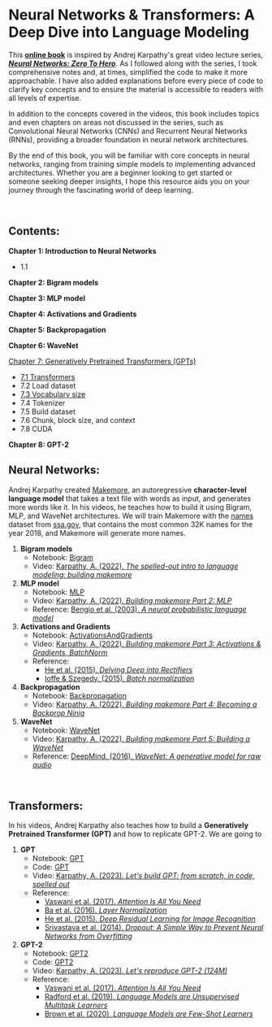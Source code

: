 # Neural Networks & Transformers: A Deep Dive into Language Modeling

This [**online book**]() is inspired by Andrej Karpathy's great video lecture series, [***Neural Networks: Zero To Hero***](https://karpathy.ai/zero-to-hero.html). As I followed along with the series, I took comprehensive notes and, at times, simplified the code to make it more approachable. I have also added explanations before every piece of code to clarify key concepts and to ensure the material is accessible to readers with all levels of expertise.

In addition to the concepts covered in the videos, this book includes topics and even chapters on areas not discussed in the series, such as Convolutional Neural Networks (CNNs) and Recurrent Neural Networks (RNNs), providing a broader foundation in neural network architectures.

By the end of this book, you will be familiar with core concepts in neural networks, ranging from training simple models to implementing advanced architectures. Whether you are a beginner looking to get started or someone seeking deeper insights, I hope this resource aids you on your journey through the fascinating world of deep learning.

<br>

## Contents:

**Chapter 1: Introduction to Neural Networks**
- 1.1 

**Chapter 2: Bigram models**

**Chapter 3: MLP model**

**Chapter 4: Activations and Gradients**

**Chapter 5: Backpropagation**

**Chapter 6: WaveNet**

[Chapter 7: Generatively Pretrained Transformers (GPTs)](https://github.com/danielsimon4/language-modeling/blob/main/NanoGPT/GPT.ipynb)
- [7.1 Transformers](https://github.com/danielsimon4/language-modeling/blob/main/NanoGPT/GPT.ipynb#71-transformers)
- 7.2 Load dataset
- [7.3 Vocabulary size](https://github.com/danielsimon4/language-modeling/blob/main/NanoGPT/GPT.ipynb#73-vocabulary-size)
- 7.4 Tokenizer
- 7.5 Build dataset
- 7.6 Chunk, block size, and context
- 7.8 CUDA

**Chapter 8: GPT-2**






## Neural Networks:

Andrej Karpathy created [Makemore](https://github.com/karpathy/makemore), an autoregressive **character-level language model** that takes a text file with words as input, and generates more words like it. In his videos, he teaches how to build it using Bigram, MLP, and WaveNet architectures. We will train Makemore with the [names](https://github.com/danielsimon4/language-modeling/blob/main/Makemore/names.txt) dataset from [ssa.gov](https://www.ssa.gov/oact/babynames/), that contains the most common 32K names for the year 2018, and Makemore will generate more names.

1. **Bigram models**
    - Notebook: [Bigram](https://github.com/danielsimon4/language-modeling/blob/main/Makemore/Bigram.ipynb)
    - Video: [Karpathy, A. (2022). *The spelled-out intro to language modeling: building makemore*](https://www.youtube.com/watch?v=PaCmpygFfXo&list=PLAqhIrjkxbuWI23v9cThsA9GvCAUhRvKZ&index=2)
2. **MLP model** 
    - Notebook: [MLP](https://github.com/danielsimon4/language-modeling/blob/main/Makemore/MLP.ipynb)
    - Video: [Karpathy, A. (2022). *Building makemore Part 2: MLP*](https://www.youtube.com/watch?v=TCH_1BHY58I&list=PLAqhIrjkxbuWI23v9cThsA9GvCAUhRvKZ&index=3)
    - Reference: [Bengio et al. (2003). *A neural probabilistic language model*](https://www.jmlr.org/papers/volume3/bengio03a/bengio03a.pdf)
3. **Activations and Gradients**
    - Notebook: [ActivationsAndGradients](https://github.com/danielsimon4/language-modeling/blob/main/Makemore/ActivationsAndGradients.ipynb)
    - Video: [Karpathy, A. (2022). *Building makemore Part 3: Activations & Gradients, BatchNorm*](https://www.youtube.com/watch?v=P6sfmUTpUmc&list=PLAqhIrjkxbuWI23v9cThsA9GvCAUhRvKZ&index=4)
    - Reference:
        - [He et al. (2015). *Delving Deep into Rectifiers*](https://arxiv.org/abs/1502.01852)
        - [Ioffe & Szegedy. (2015). *Batch normalization*](https://arxiv.org/abs/1502.03167)
4. **Backpropagation**
    - Notebook: [Backpropagation](https://github.com/danielsimon4/language-modeling/blob/main/Makemore/Backpropagation.ipynb)
    - Video: [Karpathy, A. (2022). *Building makemore Part 4: Becoming a Backprop Ninja*](https://www.youtube.com/watch?v=q8SA3rM6ckI&list=PLAqhIrjkxbuWI23v9cThsA9GvCAUhRvKZ&index=5)
5. **WaveNet**
    - Notebook: [WaveNet](https://github.com/danielsimon4/language-modeling/blob/main/Makemore/WaveNet.ipynb)
    - Video: [Karpathy, A. (2022). *Building makemore Part 5: Building a WaveNet*](https://www.youtube.com/watch?v=t3YJ5hKiMQ0&list=PLAqhIrjkxbuWI23v9cThsA9GvCAUhRvKZ&index=6)
    - Reference: [DeepMind. (2016). *WaveNet: A generative model for raw audio*](https://arxiv.org/abs/1609.03499)

<br>

## Transformers:

In his videos, Andrej Karpathy also teaches how to build a **Generatively Pretrained Transformer (GPT)** and how to replicate GPT-2. We are going to   

1. **GPT**
    - Notebook: [GPT](https://github.com/danielsimon4/language-modeling/blob/main/NanoGPT/GPT.ipynb)
    - Code: [GPT](https://github.com/danielsimon4/language-modeling/blob/main/NanoGPT/GPT.py)
    - Video: [Karpathy, A. (2023). *Let's build GPT: from scratch, in code, spelled out*](https://www.youtube.com/watch?v=kCc8FmEb1nY&list=PLAqhIrjkxbuWI23v9cThsA9GvCAUhRvKZ&index=7)
    - Reference:
        - [Vaswani et al. (2017). *Attention Is All You Need*](https://arxiv.org/abs/1706.03762)
        - [Ba et al. (2016). *Layer Normalization*](https://arxiv.org/abs/1607.06450)
        - [He et al. (2015). *Deep Residual Learning for Image Recognition*](https://arxiv.org/abs/1512.03385)
        - [Srivastava et al. (2014). *Dropout: A Simple Way to Prevent Neural Networks from Overfitting*](https://jmlr.org/papers/v15/srivastava14a.html)
2. **GPT-2**
    - Notebook: [GPT2](https://github.com/danielsimon4/language-modeling/blob/main/NanoGPT/GPT2.ipynb)
    - Code: [GPT2](https://github.com/danielsimon4/language-modeling/blob/main/NanoGPT/GPT2.py)
    - Video: [Karpathy, A. (2023). *Let's reproduce GPT-2 (124M)*](https://www.youtube.com/watch?v=l8pRSuU81PU&list=PLAqhIrjkxbuWI23v9cThsA9GvCAUhRvKZ&index=10)
    - Reference:
        - [Vaswani et al. (2017). *Attention Is All You Need*](https://arxiv.org/abs/1706.03762)
        - [Radford et al. (2019). *Language Models are Unsupervised Multitask Learners*](https://cdn.openai.com/better-language-models/language_models_are_unsupervised_multitask_learners.pdf)
        - [Brown et al. (2020). *Language Models are Few-Shot Learners*](https://arxiv.org/abs/2005.14165)